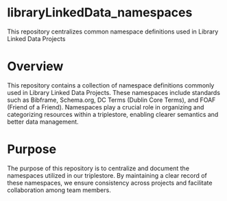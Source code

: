 # libraryLinkedData_namespaces
This repository centralizes common namespace definitions used in Library Linked Data Projects

# Overview
This repository contains a collection of namespace definitions commonly used in Library Linked Data Projects. These namespaces include standards such as Bibframe, Schema.org, DC Terms (Dublin Core Terms), and FOAF (Friend of a Friend). Namespaces play a crucial role in organizing and categorizing resources within a triplestore, enabling clearer semantics and better data management.

# Purpose
The purpose of this repository is to centralize and document the namespaces utilized in our triplestore. By maintaining a clear record of these namespaces, we ensure consistency across projects and facilitate collaboration among team members.
